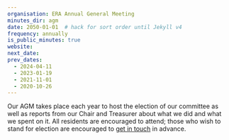 ```yaml
---
organisation: ERA Annual General Meeting
minutes_dir: agm
date: 2050-01-01  # hack for sort order until Jekyll v4
frequency: annually
is_public_minutes: true
website:
next_date:
prev_dates:
  - 2024-04-11
  - 2023-01-19
  - 2021-11-01
  - 2020-10-26
---
```

Our AGM takes place each year to host the election of our committee as well as reports from our Chair and Treasurer about what we did and what we spent on it. All residents are encouraged to attend; those who wish to stand for election are encouraged to [get in touch](/contact-us) in advance.
